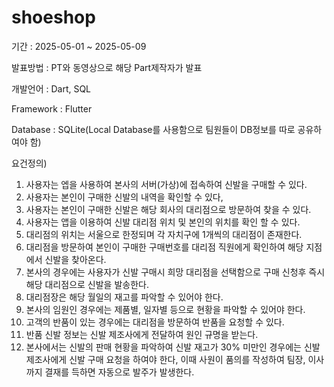 # shoeshop

기간 : 2025-05-01 ~ 2025-05-09


발표방법 : PT와 동영상으로 해당 Part제작자가 발표 


개발언어 : Dart, SQL


Framework : Flutter


Database : SQLite(Local Database를 사용함으로 팀원들이 DB정보를 따로 공유하여야 함)



요건정의)
1. 사용자는 엡을 사용하여 본사의 서버(가상)에 접속하여 신발을 구매할 수 있다.
2. 사용자는 본인이 구매한 신발의 내역을 확인할 수 있다, 
3. 사용자는 본인이 구매한 신발은 해당 회사의 대리점으로 방문하여 찾을 수 있다. 
4. 사용자는 앱을 이용하여 신발 대리점 위치 및 본인의 위치를 확인 할 수 있다.
5. 대리점의 위치는 서울으로 한정되며 각 자치구에 1개씩의 대리점이 존재한다.
6. 대리점을 방문하여 본인이 구매한 구매번호를 대리점 직원에게 확인하여 해당 지점에서 신발을 찾아온다.
7. 본사의 경우에는 사용자가 신발 구매시 희망 대리점을 선택함으로 구매 신청후 즉시 해당 대리점으로 신발을 발송한다.
8. 대리점장은 해당 월일의 재고를 파악할 수 있어야 한다. 
9. 본사의 임원인 경우에는 제품별, 일자별 등으로 현황을 파악할 수 있어야 한다.
10. 고객의 반품이 있는 경우에는 대리점을 방문하여 반품을 요청할 수 있다.
11. 반품 신발 정보는 신발 제조사에게 전달하여 원인 규명을 받는다.
12. 본사에서는 신발의 판매 현황을 파악하여 신발 재고가 30% 미만인 경우에는 신발 제조사에게 신발 구매 요청을 하여야 한다, 이때 사원이 품의를 작성하여 팀장, 이사 까지 결재를 득하면 자동으로 발주가 발생한다.

